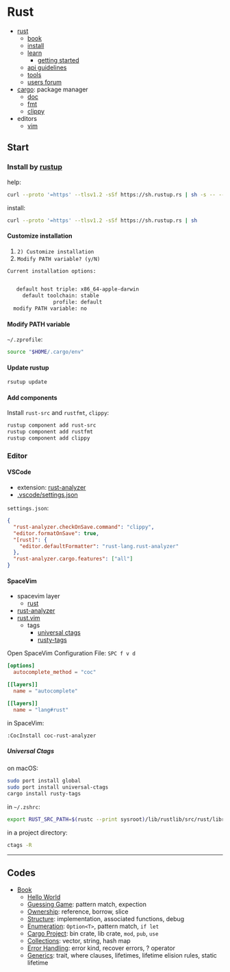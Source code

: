 # Rust

- [rust](https://www.rust-lang.org)
   - [book](https://doc.rust-lang.org/book/)
   - [install](https://www.rust-lang.org/tools/install)
   - [learn](https://www.rust-lang.org/learn)
      - [getting started](https://www.rust-lang.org/learn/get-started)
   - [api guidelines](https://rust-lang.github.io/api-guidelines/)
   - [tools](https://www.rust-lang.org/tools)
   - [users forum](https://users.rust-lang.org)
- [cargo](https://github.com/rust-lang/cargo): package manager
   - [doc](https://doc.rust-lang.org/cargo/index.html)
   - [fmt](https://github.com/rust-lang/rustfmt)
   - [clippy](https://github.com/rust-lang/rust-clippy)
- editors
   - [vim](https://github.com/rust-lang/rust.vim)

## Start

### Install by [rustup](https://rustup.rs)

help:

```bash
curl --proto '=https' --tlsv1.2 -sSf https://sh.rustup.rs | sh -s -- --help
```

install:

```bash
curl --proto '=https' --tlsv1.2 -sSf https://sh.rustup.rs | sh
```

#### Customize installation

1. `2) Customize installation`
2. `Modify PATH variable? (y/N)`

```bash
Current installation options:


   default host triple: x86_64-apple-darwin
     default toolchain: stable
               profile: default
  modify PATH variable: no
```

#### Modify PATH variable

`~/.zprofile`:

```bash
source "$HOME/.cargo/env"
```

#### Update rustup

```bash
rsutup update
```

#### Add components

Install `rust-src` and `rustfmt`, `clippy`:

```bash
rustup component add rust-src
rustup component add rustfmt
rustup component add clippy
```

### Editor

#### VSCode

- extension: [rust-analyzer](https://marketplace.visualstudio.com/items?itemName=rust-lang.rust-analyzer)
- [.vscode/settings.json](.vscode/settings.json)

`settings.json`:

```json
{
  "rust-analyzer.checkOnSave.command": "clippy",
  "editor.formatOnSave": true,
  "[rust]": {
    "editor.defaultFormatter": "rust-lang.rust-analyzer"
  },
  "rust-analyzer.cargo.features": ["all"]
}
```

#### SpaceVim

- spacevim layer
  - [rust](https://spacevim.org/use-vim-as-a-rust-ide/)
- [rust-analyzer](https://rust-analyzer.github.io/manual.html)
- [rust.vim](https://github.com/rust-lang/rust.vim)
  - tags
    - [universal ctags](https://ctags.io)
    - [rusty-tags](https://github.com/dan-t/rusty-tags)

Open SpaceVim Configuration File: `SPC f v d`

```toml
[options]
  autocomplete_method = "coc"

[[layers]]
  name = "autocomplete"

[[layers]]
  name = "lang#rust"
```

in SpaceVim:

```bash
:CocInstall coc-rust-analyzer
```

##### Universal Ctags

on macOS:

```bash
sudo port install global
sudo port install universal-ctags
cargo install rusty-tags
```

in `~/.zshrc`:

```bash
export RUST_SRC_PATH=$(rustc --print sysroot)/lib/rustlib/src/rust/library/
```

in a project directory:

```bash
ctags -R
```

---

## Codes

- [Book](https://doc.rust-lang.org/book/)
  - [Hello World](src/helloworld/README.md)
  - [Guessing Game](src/learn/guessing_game/README.md): pattern match, expection
  - [Ownership](src/learn/ownership/README.md): reference, borrow, slice
  - [Structure](src/learn/struct/README.md): implementation, associated functions, debug
  - [Enumeration](src/learn/enums/README.md): `Option<T>`, pattern match, `if let`
  - [Cargo Project](src/learn/cargo/README.md): bin crate, lib crate, `mod`, `pub`, `use`
  - [Collections](src/learn/collections/README.md): vector, string, hash map
  - [Error Handling](src/learn/errors/README.md): error kind, recover errors, ? operator
  - [Generics](src/learn/generics/README.md): trait, where clauses, lifetimes, lifetime elision rules, static lifetime
